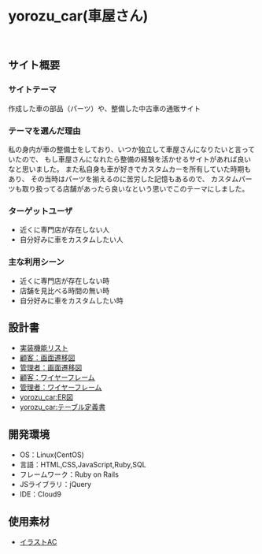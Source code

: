 # yorozu_car(車屋さん)
​
## サイト概要

### サイトテーマ
作成した車の部品（パーツ）や、整備した中古車の通販サイト

### テーマを選んだ理由
私の身内が車の整備士をしており、いつか独立して車屋さんになりたいと言っていたので、
もし車屋さんになれたら整備の経験を活かせるサイトがあれば良いなと思いました。
また私自身も車が好きでカスタムカーを所有していた時期もあり、
その当時はパーツを揃えるのに苦労した記憶もあるので、
カスタムパーツも取り扱ってる店舗があったら良いなという思いでこのテーマにしました。
​
### ターゲットユーザ
- 近くに専門店が存在しない人
- 自分好みに車をカスタムしたい人
​
### 主な利用シーン
- 近くに専門店が存在しない時
- 店舗を見比べる時間の無い時
- 自分好みに車をカスタムしたい時
​
## 設計書
<!--テーマを設定・提出する時点では不要です-->
- [実装機能リスト](https://docs.google.com/spreadsheets/d/1sNHCpaxDkoIWh6EGItKG3ptnY0WlQTe2TkNNdDF7N5c/edit?usp=sharing)
- [顧客：画面遷移図](https://drive.google.com/file/d/10UeLhfeTYe4LfgMDJ6osGhAIR6cGA3L7/view?usp=sharing)
- [管理者：画面遷移図](https://drive.google.com/file/d/1goOajNwijqB_FhTTRPtcVckF-vCStf7A/view?usp=sharing)
- [顧客：ワイヤーフレーム](https://drive.google.com/file/d/1YsCLgQHuce8b_fCTBVNBLubjsb_lQVrA/view?usp=sharing)
- [管理者：ワイヤーフレーム](https://drive.google.com/file/d/1FNziPPk9_x8Pj0EhKTn7dHzPxsHsLj0U/view?usp=sharing)
- [yorozu_car:ER図](https://drive.google.com/file/d/1muwxeDSHMJjGG509NDAP0jyDeWh5wi1K/view?usp=sharing)
- [yorozu_car:テーブル定義書](https://docs.google.com/spreadsheets/d/1c-Rjqw-Sw-oVNzVr5zn-Jh9HX0AxS9lK4b04drKAyPY/edit?usp=sharing)

## 開発環境
- OS：Linux(CentOS)
- 言語：HTML,CSS,JavaScript,Ruby,SQL
- フレームワーク：Ruby on Rails
- JSライブラリ：jQuery
- IDE：Cloud9
​
## 使用素材
- [イラストAC](https://www.ac-illust.com/)
